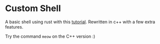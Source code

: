 # Custom Shell

A basic shell using rust with this [tutorial](https://www.joshmcguigan.com/blog/build-your-own-shell-rust/). 
Rewritten in c++ with a few extra features.

Try the command `meow` on the C++ version :)
